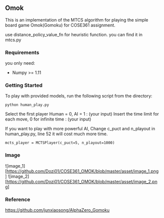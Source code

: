 ## Omok
This is an implementation of the  MTCS algorithm for playing the simple board game Omok(Gomoku) for COSE361 assignment.

use distance_policy_value_fn for heuristic function.
you can find it in mtcs.py

### Requirements
you only need:
- Numpy >= 1.11

### Getting Started
To play with provided models, run the following script from the directory:  
```
python human_play.py  
```
Select the first player
Human = 0, AI = 1 : (your input)
Insert the time limit for each move, 0 for infinite
time : (your input)


If you want to play with more powerful AI, Change c_puct and n_playout in human_play.py, line 52
it will cost much more time.
```
mcts_player = MCTSPlayer(c_puct=5, n_playout=1000)
```

### Image
![image_1][https://github.com/Dozi01/COSE361_OMOK/blob/master/asset/image_1.png]
![image_2][https://github.com/Dozi01/COSE361_OMOK/blob/master/asset/image_2.png]

### Reference
https://github.com/junxiaosong/AlphaZero_Gomoku



